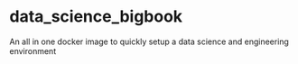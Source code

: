 # data_science_bigbook
An all in one docker image to quickly setup a data science and engineering environment
